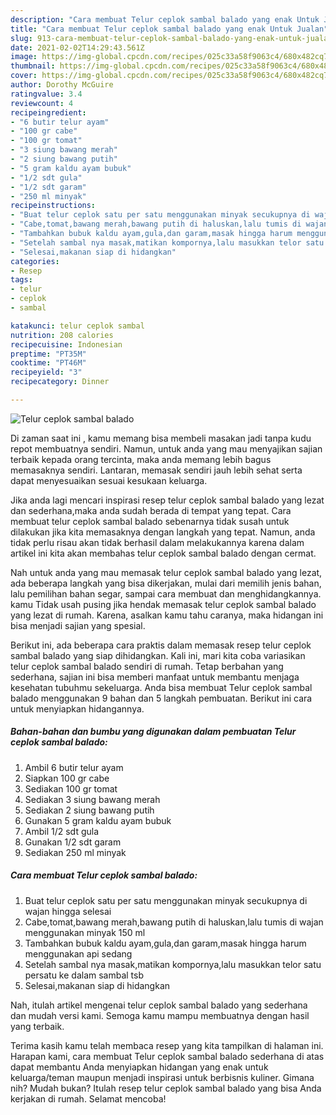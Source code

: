 ```yaml
---
description: "Cara membuat Telur ceplok sambal balado yang enak Untuk Jualan"
title: "Cara membuat Telur ceplok sambal balado yang enak Untuk Jualan"
slug: 913-cara-membuat-telur-ceplok-sambal-balado-yang-enak-untuk-jualan
date: 2021-02-02T14:29:43.561Z
image: https://img-global.cpcdn.com/recipes/025c33a58f9063c4/680x482cq70/telur-ceplok-sambal-balado-foto-resep-utama.jpg
thumbnail: https://img-global.cpcdn.com/recipes/025c33a58f9063c4/680x482cq70/telur-ceplok-sambal-balado-foto-resep-utama.jpg
cover: https://img-global.cpcdn.com/recipes/025c33a58f9063c4/680x482cq70/telur-ceplok-sambal-balado-foto-resep-utama.jpg
author: Dorothy McGuire
ratingvalue: 3.4
reviewcount: 4
recipeingredient:
- "6 butir telur ayam"
- "100 gr cabe"
- "100 gr tomat"
- "3 siung bawang merah"
- "2 siung bawang putih"
- "5 gram kaldu ayam bubuk"
- "1/2 sdt gula"
- "1/2 sdt garam"
- "250 ml minyak"
recipeinstructions:
- "Buat telur ceplok satu per satu menggunakan minyak secukupnya di wajan hingga selesai"
- "Cabe,tomat,bawang merah,bawang putih di haluskan,lalu tumis di wajan menggunakan minyak 150 ml"
- "Tambahkan bubuk kaldu ayam,gula,dan garam,masak hingga harum menggunakan api sedang"
- "Setelah sambal nya masak,matikan kompornya,lalu masukkan telor satu persatu ke dalam sambal tsb"
- "Selesai,makanan siap di hidangkan"
categories:
- Resep
tags:
- telur
- ceplok
- sambal

katakunci: telur ceplok sambal 
nutrition: 208 calories
recipecuisine: Indonesian
preptime: "PT35M"
cooktime: "PT46M"
recipeyield: "3"
recipecategory: Dinner

---
```



![Telur ceplok sambal balado](https://img-global.cpcdn.com/recipes/025c33a58f9063c4/680x482cq70/telur-ceplok-sambal-balado-foto-resep-utama.jpg)

Di zaman  saat ini , kamu memang bisa membeli masakan jadi tanpa kudu repot membuatnya sendiri. Namun, untuk anda yang mau menyajikan sajian terbaik kepada orang tercinta, maka anda memang lebih bagus memasaknya sendiri. Lantaran, memasak sendiri jauh lebih sehat serta dapat menyesuaikan sesuai kesukaan keluarga.

Jika anda lagi mencari inspirasi resep telur ceplok sambal balado yang lezat dan sederhana,maka anda sudah berada di tempat yang tepat. Cara membuat telur ceplok sambal balado  sebenarnya tidak susah untuk dilakukan jika kita memasaknya dengan langkah yang tepat. Namun, anda tidak perlu risau akan tidak berhasil dalam melakukannya 
karena dalam artikel ini kita akan membahas telur ceplok sambal balado dengan cermat.  



Nah untuk anda yang mau memasak telur ceplok sambal balado yang lezat, ada beberapa langkah yang bisa dikerjakan, mulai dari memilih jenis bahan, lalu pemilihan bahan segar, sampai cara membuat dan menghidangkannya. kamu Tidak usah pusing jika hendak memasak telur ceplok sambal balado yang lezat di rumah. Karena, asalkan kamu  tahu caranya, maka hidangan ini bisa menjadi sajian yang spesial.

Berikut ini, ada beberapa cara praktis  dalam memasak resep telur ceplok sambal balado yang siap dihidangkan. Kali ini, mari kita coba variasikan telur ceplok sambal balado sendiri di rumah. Tetap berbahan yang sederhana, sajian ini bisa memberi manfaat untuk membantu menjaga kesehatan tubuhmu sekeluarga. Anda bisa membuat Telur ceplok sambal balado menggunakan 9 bahan dan 5 langkah pembuatan. Berikut ini cara untuk menyiapkan hidangannya.

<!--inarticleads1-->

##### Bahan-bahan dan bumbu yang digunakan dalam pembuatan Telur ceplok sambal balado:

1. Ambil 6 butir telur ayam
1. Siapkan 100 gr cabe
1. Sediakan 100 gr tomat
1. Sediakan 3 siung bawang merah
1. Sediakan 2 siung bawang putih
1. Gunakan 5 gram kaldu ayam bubuk
1. Ambil 1/2 sdt gula
1. Gunakan 1/2 sdt garam
1. Sediakan 250 ml minyak




<!--inarticleads2-->

##### Cara membuat Telur ceplok sambal balado:

1. Buat telur ceplok satu per satu menggunakan minyak secukupnya di wajan hingga selesai
1. Cabe,tomat,bawang merah,bawang putih di haluskan,lalu tumis di wajan menggunakan minyak 150 ml
1. Tambahkan bubuk kaldu ayam,gula,dan garam,masak hingga harum menggunakan api sedang
1. Setelah sambal nya masak,matikan kompornya,lalu masukkan telor satu persatu ke dalam sambal tsb
1. Selesai,makanan siap di hidangkan




Nah, itulah artikel mengenai  telur ceplok sambal balado  yang sederhana dan mudah versi kami. Semoga kamu mampu membuatnya dengan hasil yang terbaik. 

Terima kasih kamu telah membaca resep yang kita tampilkan di halaman ini. Harapan kami, cara membuat  Telur ceplok sambal balado sederhana di atas dapat membantu Anda menyiapkan hidangan yang enak untuk keluarga/teman maupun menjadi inspirasi untuk berbisnis kuliner. Gimana nih? Mudah bukan? Itulah resep telur ceplok sambal balado yang bisa Anda kerjakan di rumah. Selamat mencoba!

